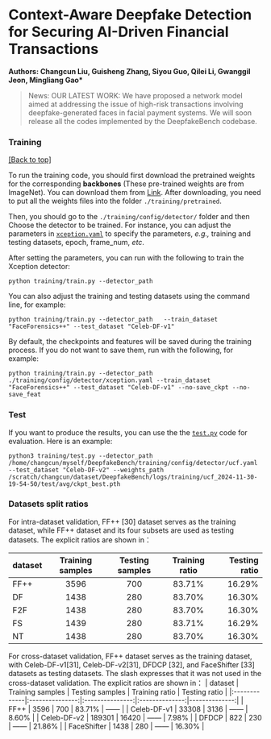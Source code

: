 # Context-Aware Deepfake Detection for Securing AI-Driven Financial Transactions
<b> Authors: Changcun Liu</a>, Guisheng Zhang</a>, Siyou Guo</a>, Qilei Li</a>, Gwanggil Jeon</a>, Mingliang Gao*</a>  </b>


> News:
> OUR LATEST WORK:  We have proposed a network model aimed at addressing the issue of high-risk transactions involving deepfake-generated faces in facial payment systems.  We will soon release all the codes implemented by the DeepfakeBench codebase.


### Training 

<a href="#top">[Back to top]</a>

To run the training code, you should first download the pretrained weights for the corresponding **backbones** (These pre-trained weights are from ImageNet). You can download them from [Link](https://github.com/SCLBD/DeepfakeBench/releases/download/v1.0.0/pretrained.zip). After downloading, you need to put all the weights files into the folder `./training/pretrained`.

Then, you should go to the `./training/config/detector/` folder and then Choose the detector to be trained. For instance, you can adjust the parameters in [`xception.yaml`](./training/config/detector/xception.yaml) to specify the parameters, *e.g.,* training and testing datasets, epoch, frame_num, *etc*.

After setting the parameters, you can run with the following to train the Xception detector:

```
python training/train.py --detector_path 
```

You can also adjust the training and testing datasets using the command line, for example:

```
python training/train.py --detector_path   --train_dataset "FaceForensics++" --test_dataset "Celeb-DF-v1"
```

By default, the checkpoints and features will be saved during the training process. If you do not want to save them, run with the following, for example:

```
python training/train.py --detector_path ./training/config/detector/xception.yaml --train_dataset "FaceForensics++" --test_dataset "Celeb-DF-v1" --no-save_ckpt --no-save_feat
```

### Test

If you want to produce the results, you can use the the [`test.py`](./training/test.py) code for evaluation. Here is an example:

```
python3 training/test.py --detector_path /home/changcun/myself/DeepfakeBench/training/config/detector/ucf.yaml --test_dataset "Celeb-DF-v2" --weights_path /scratch/changcun/dataset/DeepfakeBench/logs/training/ucf_2024-11-30-19-54-50/test/avg/ckpt_best.pth
```


### Datasets split ratios

For intra-dataset validation, FF++ [30] dataset serves as the training dataset, while FF++ dataset and its four subsets are used as testing datasets. The explicit ratios are shown in：

| dataset       | Training samples | Testing samples | Training ratio | Testing ratio |
|:-------------|:---------------:|:---------------:|:--------------:|--------------:|
| FF++         | 3596            | 700             | 83.71%         | 16.29%        |
| DF           | 1438            | 280             | 83.70%         | 16.30%        |
| F2F          | 1438            | 280             | 83.70%         | 16.30%        |
| FS           | 1439            | 280             | 83.71%         | 16.29%        |
| NT           | 1438            | 280             | 83.70%         | 16.30%        |


For cross-dataset validation, FF++ dataset serves as the training dataset, with Celeb-DF-v1[31], Celeb-DF-v2[31], DFDCP [32], and FaceShifter [33] datasets as testing datasets. The slash expresses that it was not used in the cross-dataset validation. The explicit ratios are shown in：
| dataset       | Training samples | Testing samples | Training ratio | Testing ratio |
|:-------------|:---------------:|:---------------:|:--------------:|--------------:|
| FF++         | 3596            | 700             | 83.71%         | ——            |
| Celeb-DF-v1  | 33308           | 3136            | ——             | 8.60%         |
| Celeb-DF-v2  | 189301          | 16420           | ——             | 7.98%         |
| DFDCP        | 822             | 230             | ——             | 21.86%        |
| FaceShifter  | 1438            | 280             | ——             | 16.30%        |
